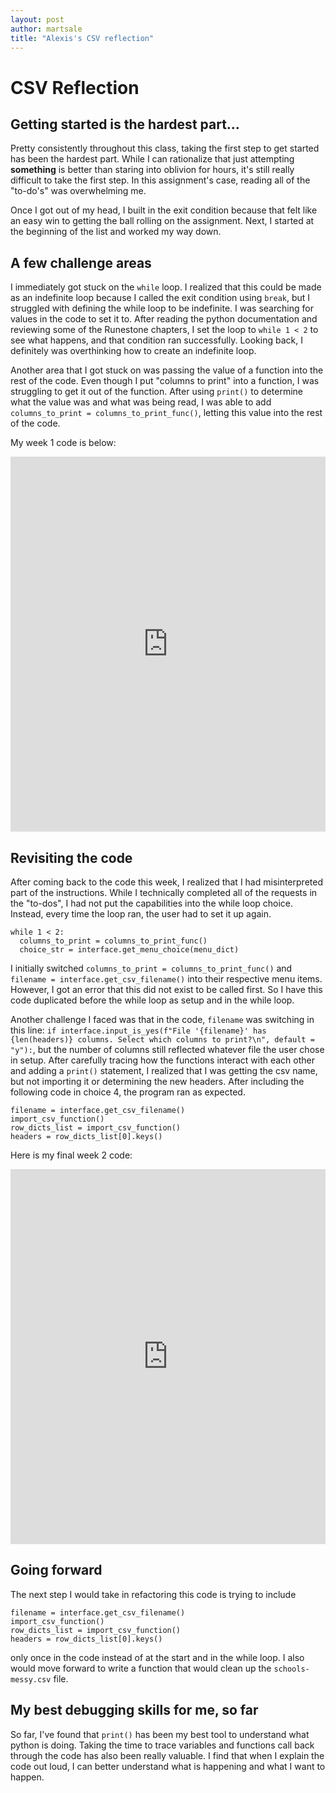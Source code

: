 ```yaml
---
layout: post
author: martsale
title: "Alexis's CSV reflection"
---
```


# CSV Reflection

## Getting started is the hardest part...

Pretty consistently throughout this class, taking the first step to get started has been the hardest part. While I can rationalize that just attempting **something** is better than staring into oblivion for hours, it's still really difficult to take the first step. In this assignment's case, reading all of the "to-do's" was overwhelming me. 

Once I got out of my head, I built in the exit condition because that felt like an easy win to getting the ball rolling on the assignment. Next, I started at the beginning of the list and worked my way down.


## A few challenge areas

I immediately got stuck on the `while` loop. I realized that this could be made as an indefinite loop because I called the exit condition using `break`, but I struggled with defining the while loop to be indefinite. I was searching for values in the code to set it to. After reading the python documentation and reviewing some of the Runestone chapters, I set the loop to `while 1 < 2` to see what happens, and that condition ran successfully. Looking back, I definitely was overthinking how to create an indefinite loop.

Another area that I got stuck on was passing the value of a function into the rest of the code. Even though I put "columns to print" into a function, I was struggling to get it out of the function. After using `print()` to determine what the value was and what was being read, I was able to add `columns_to_print = columns_to_print_func()`, letting this value into the rest of the code.  

My week 1 code is below:
<iframe src="https://trinket.io/embed/python3/f12026706b" width="100%" height="600" frameborder="0" marginwidth="0" marginheight="0" allowfullscreen></iframe> 


## Revisiting the code

After coming back to the code this week, I realized that I had misinterpreted part of the instructions. While I technically completed all of the requests in the "to-dos", I had not put the capabilities into the while loop choice. Instead, every time the loop ran, the user had to set it up again.
```
while 1 < 2:
  columns_to_print = columns_to_print_func()
  choice_str = interface.get_menu_choice(menu_dict)
```
I initially switched `columns_to_print = columns_to_print_func()` and `filename = interface.get_csv_filename()` into their respective menu items. However, I got an error that this did not exist to be called first. So I have this code duplicated before the while loop as setup and in the while loop. 

Another challenge I faced was that in the code, `filename` was switching in this line: `if interface.input_is_yes(f"File '{filename}' has {len(headers)} columns. Select which columns to print?\n", default = "y"):`, but the number of columns still reflected whatever file the user chose in setup. After carefully tracing how the functions interact with each other and adding a `print()` statement, I realized that I was getting the csv name, but not importing it or determining the new headers. After including the following code in choice 4, the program ran as expected.
```
filename = interface.get_csv_filename()
import_csv_function()
row_dicts_list = import_csv_function()
headers = row_dicts_list[0].keys()
```

Here is my final week 2 code:
<iframe src="https://trinket.io/embed/python3/f2323d56f7" width="100%" height="600" frameborder="0" marginwidth="0" marginheight="0" allowfullscreen></iframe>

## Going forward 

The next step I would take in refactoring this code is trying to include
```
filename = interface.get_csv_filename()
import_csv_function()
row_dicts_list = import_csv_function()
headers = row_dicts_list[0].keys()
```
only once in the code instead of at the start and in the while loop. I also would move forward to write a function that would clean up the `schools-messy.csv` file. 


## My best debugging skills for me, so far

So far, I've found that `print()` has been my best tool to understand what python is doing. Taking the time to trace variables and functions call back through the code has also been really valuable. I find that when I explain the code out loud, I can better understand what is happening and what I want to happen.
